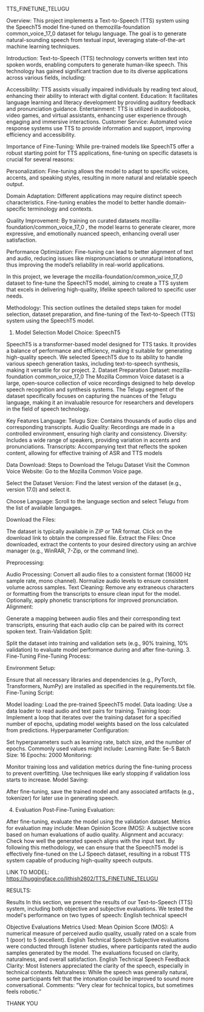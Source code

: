 TTS_FINETUNE_TELUGU

Overview:
This project implements a Text-to-Speech (TTS) system using the SpeechT5 model fine-tuned on themozilla-foundation common_voice_17_0 dataset for telugu language. The goal is to generate natural-sounding speech from textual input, leveraging state-of-the-art machine learning techniques.

Introduction:
Text-to-Speech (TTS) technology converts written text into spoken words, enabling computers to generate human-like speech. This technology has gained significant traction due to its diverse applications across various fields, including:

Accessibility: TTS assists visually impaired individuals by reading text aloud, enhancing their ability to interact with digital content.
Education: It facilitates language learning and literacy development by providing auditory feedback and pronunciation guidance.
Entertainment: TTS is utilized in audiobooks, video games, and virtual assistants, enhancing user experience through engaging and immersive interactions.
Customer Service: Automated voice response systems use TTS to provide information and support, improving efficiency and accessibility.
 
Importance of Fine-Tuning:
While pre-trained models like SpeechT5 offer a robust starting point for TTS applications, fine-tuning on specific datasets is crucial for several reasons:

Personalization: Fine-tuning allows the model to adapt to specific voices, accents, and speaking styles, resulting in more natural and relatable speech output.

Domain Adaptation: Different applications may require distinct speech characteristics. Fine-tuning enables the model to better handle domain-specific terminology and contexts.

Quality Improvement: By training on curated datasets mozilla-foundation/common_voice_17_0 , the model learns to generate clearer, more expressive, and emotionally nuanced speech, enhancing overall user satisfaction.

Performance Optimization: Fine-tuning can lead to better alignment of text and audio, reducing issues like mispronunciations or unnatural intonations, thus improving the model’s reliability in real-world applications.

In this project, we leverage the mozilla-foundation/common_voice_17_0 dataset to fine-tune the SpeechT5 model, aiming to create a TTS system that excels in delivering high-quality, lifelike speech tailored to specific user needs.

Methodology:
This section outlines the detailed steps taken for model selection, dataset preparation, and fine-tuning of the Text-to-Speech (TTS) system using the SpeechT5 model.

1. Model Selection
Model Choice: SpeechT5

SpeechT5 is a transformer-based model designed for TTS tasks. It provides a balance of performance and efficiency, making it suitable for generating high-quality speech.
We selected SpeechT5 due to its ability to handle various speech generation tasks, including text-to-speech synthesis, making it versatile for our project.
2. Dataset Preparation
Dataset: mozilla-foundation common_voice_17_0
The Mozilla Common Voice dataset is a large, open-source collection of voice recordings designed to help develop speech recognition and synthesis systems. The Telugu segment of the dataset specifically focuses on capturing the nuances of the Telugu language, making it an invaluable resource for researchers and developers in the field of speech technology.

Key Features
Language: Telugu
Size: Contains thousands of audio clips and corresponding transcripts.
Audio Quality: Recordings are made in a controlled environment, ensuring high clarity and consistency.
Diversity: Includes a wide range of speakers, providing variation in accents and pronunciations.
Transcripts: Accompanying text that reflects the spoken content, allowing for effective training of ASR and TTS models

Data Download: Steps to Download the Telugu Dataset
Visit the Common Voice Website: Go to the Mozilla Common Voice page.

Select the Dataset Version: Find the latest version of the dataset (e.g., version 17.0) and select it.

Choose Language: Scroll to the language section and select Telugu from the list of available languages.

Download the Files:

The dataset is typically available in ZIP or TAR format.
Click on the download link to obtain the compressed file.
Extract the Files: Once downloaded, extract the contents to your desired directory using an archive manager (e.g., WinRAR, 7-Zip, or the command line).

Preprocessing:

Audio Processing:
Convert all audio files to a consistent format (16000 Hz sample rate, mono channel).
Normalize audio levels to ensure consistent volume across samples.
Text Cleaning:
Remove any extraneous characters or formatting from the transcripts to ensure clean input for the model.
Optionally, apply phonetic transcriptions for improved pronunciation.
Alignment:

Generate a mapping between audio files and their corresponding text transcripts, ensuring that each audio clip can be paired with its correct spoken text.
Train-Validation Split:

Split the dataset into training and validation sets (e.g., 90% training, 10% validation) to evaluate model performance during and after fine-tuning.
3. Fine-Tuning
Fine-Tuning Process:

Environment Setup:

Ensure that all necessary libraries and dependencies (e.g., PyTorch, Transformers, NumPy) are installed as specified in the requirements.txt file.
Fine-Tuning Script:

Model loading: Load the pre-trained SpeechT5 model.
Data loading: Use a data loader to read audio and text pairs for training.
Training loop: Implement a loop that iterates over the training dataset for a specified number of epochs, updating model weights based on the loss calculated from predictions.
Hyperparameter Configuration:

Set hyperparameters such as learning rate, batch size, and the number of epochs. Commonly used values might include:
Learning Rate: 5e-5
Batch Size: 16
Epochs: 2000
Monitoring:

Monitor training loss and validation metrics during the fine-tuning process to prevent overfitting. Use techniques like early stopping if validation loss starts to increase.
Model Saving:

After fine-tuning, save the trained model and any associated artifacts (e.g., tokenizer) for later use in generating speech.

4. Evaluation
Post-Fine-Tuning Evaluation:

After fine-tuning, evaluate the model using the validation dataset. Metrics for evaluation may include:
Mean Opinion Score (MOS): A subjective score based on human evaluations of audio quality.
Alignment and accuracy: Check how well the generated speech aligns with the input text.
By following this methodology, we can ensure that the SpeechT5 model is effectively fine-tuned on the LJ Speech dataset, resulting in a robust TTS system capable of producing high-quality speech outputs.

LINK TO MODEL: https://huggingface.co/lithish2602/TTS_FINETUNE_TELUGU

RESULTS:

Results In this section, we present the results of our Text-to-Speech (TTS) system, including both objective and subjective evaluations. We tested the model's performance on two types of speech: English technical speecH

Objective Evaluations Metrics Used: Mean Opinion Score (MOS): A numerical measure of perceived audio quality, usually rated on a scale from 1 (poor) to 5 (excellent). English Technical Speech Subjective evaluations were conducted through listener studies, where participants rated the audio samples generated by the model. The evaluations focused on clarity, naturalness, and overall satisfaction.
English Technical Speech Feedback Clarity: Most listeners appreciated the clarity of the speech, especially in technical contexts. Naturalness: While the speech was generally natural, some participants felt that the intonation could be improved to sound more conversational. Comments: “Very clear for technical topics, but sometimes feels robotic.”

THANK YOU
